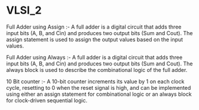 # VLSI_2

Full Adder using Assign :- 
A full adder is a digital circuit that adds three input bits (A, B, and Cin) and produces two output bits (Sum and Cout). The assign statement is used to assign the output values based on the input values.

Full Adder using Always :- 
A full adder is a digital circuit that adds three input bits (A, B, and Cin) and produces two output bits (Sum and Cout). The always block is used to describe the combinational logic of the full adder.

10 Bit counter
:- A 10-bit counter increments its value by 1 on each clock cycle, resetting to 0 when the reset signal is high, and can be implemented using either an assign statement for combinational logic or an always block for clock-driven sequential logic.

